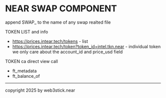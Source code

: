# NEAR SWAP COMPONENT
append SWAP_ to the name of any swap realted file


TOKEN LIST and info
-  https://prices.intear.tech/tokens - list
- https://prices.intear.tech/token?token_id=intel.tkn.near - individual token
we only care about the account_id and price_usd field

TOKEN ca direct view call
- ft_metadata
- ft_balance_of



---

copyright 2025 by web3stick.near
